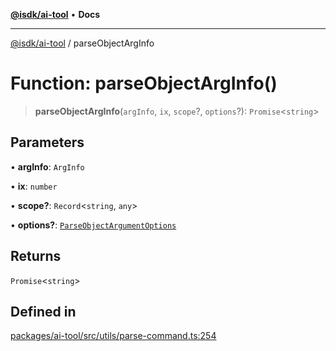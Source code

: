 [**@isdk/ai-tool**](../README.md) • **Docs**

***

[@isdk/ai-tool](../globals.md) / parseObjectArgInfo

# Function: parseObjectArgInfo()

> **parseObjectArgInfo**(`argInfo`, `ix`, `scope`?, `options`?): `Promise`\<`string`\>

## Parameters

• **argInfo**: `ArgInfo`

• **ix**: `number`

• **scope?**: `Record`\<`string`, `any`\>

• **options?**: [`ParseObjectArgumentOptions`](../interfaces/ParseObjectArgumentOptions.md)

## Returns

`Promise`\<`string`\>

## Defined in

[packages/ai-tool/src/utils/parse-command.ts:254](https://github.com/isdk/ai-tool.js/blob/e324043799402aa2caa41711a9168487ab85c166/src/utils/parse-command.ts#L254)
